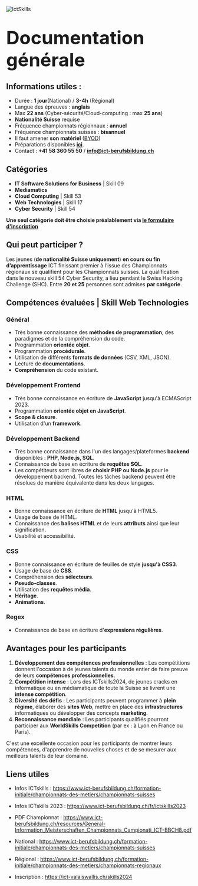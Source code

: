 ![IctSkills](https://www.ict-berufsbildung.ch/temp/compressed_resize_512x270_Logo_ICTskills2018_RGB.webp)

# <span style="font-size:50px; font-weight:bold">Documentation générale </span>

## Informations utiles :
- Durée : **1 jour**(National) / **3-4h** (Régional)
- Langue des épreuves : **anglais**
- Max **22 ans** (Cyber-sécurité/Cloud-computing : max **25 ans**)
- **Nationalité Suisse** requise
- Fréquence championnats régionnaux : **annuel**
- Fréquence championnats suisses : **bisannuel**
- Il faut amener **son matériel** ([BYOD](https://www.ict-berufsbildung.ch/resources/General-Information_Meisterschaften_Championnats_Campionati_ICT-BBCH8.pdf#page=3))
- Préparations disponibles **[ici](https://www.ict-berufsbildung.ch/formation-initiale/championnats-des-metiers/championnats-suisses#title%20Accordion__title%20title--pink%20title--center:~:text=ict%2Dberufsbildung.ch-,Pr%C3%A9paration,-.)**.
- Contact : **+41 58 360 55 50** / **info@ict-berufsbildung.ch**    

## Catégories
- **IT Software Solutions for Business** | Skill 09
- **Mediamatics**
- **Cloud Computing** | Skill 53
- **Web Technologies** | Skill 17
- **Cyber Security** | Skill 54

**Une seul catégorie doit être choisie préalablement via <u>[le formulaire d'inscription](https://ict-valaiswallis.ch/skills2024)</u>**

## Qui peut participer ? 
Les jeunes (**de nationalité Suisse uniquement**) **en cours ou fin d’apprentissage** ICT finissant premier à l’issue des Championnats régionaux se qualifient pour les Championnats suisses. 
La qualification dans le nouveau skill 54 Cyber Security, a lieu pendant le Swiss Hacking Challenge (SHC).
Entre **20 et 25** personnes sont admises **par catégorie**.

## Compétences évaluées | Skill Web Technologies
### Général
- Très bonne connaissance des **méthodes de programmation**, des paradigmes et de la compréhension du code.
- Programmation **orientée objet**.
- Programmation **procédurale**.
- Utilisation de différents **formats de données** (CSV, XML, JSON).
- Lecture de **documentations**.
- **Compréhension** du code existant.
### Développement Frontend
- Très bonne connaissance en écriture de **JavaScript** jusqu'à ECMAScript 2023.
- Programmation **orientée objet en JavaScript**.
- **Scope & closure**.
- Utilisation d'un **framework**.
### Développement Backend
- Très bonne connaissance dans l'un des langages/plateformes **backend** disponibles : **PHP, Node.js, SQL**.
- Connaissance de base en écriture de **requêtes SQL**.
- Les compétiteurs sont libres de **choisir PHP ou Node.js** pour le développement backend. Toutes les tâches backend peuvent être résolues de manière équivalente dans les deux langages.
### HTML
- Bonne connaissance en écriture de **HTML** jusqu'à HTML5.
- Usage de base de HTML.
- Connaissance des **balises HTML** et de leurs **attributs** ainsi que leur signification.
- Usabilité et accessibilité.
### CSS
- Bonne connaissance en écriture de feuilles de style **jusqu'à CSS3**.
- Usage de base de **CSS**.
- Compréhension des **sélecteurs**.
- **Pseudo-classes**.
- Utilisation des **requêtes média**.
- **Héritage**.
- **Animations**.
### Regex
- Connaissance de base en écriture d'**expressions régulières**.


## Avantages pour les participants

1. **Développement des compétences professionnelles** : Les compétitions donnent l'occasion à de jeunes talents du monde entier de faire preuve de leurs **compétences professionnelles**.
2. **Compétition intense** : Lors des ICTskills2024, de jeunes cracks en informatique ou en médiamatique de toute la Suisse se livrent une **intense compétition**.
3. **Diversité des défis** : Les participants peuvent programmer à **plein régime**, élaborer des **sites Web**, mettre en place des **infrastructures** informatiques ou développer des concepts **marketing**.
4. **Reconnaissance mondiale** : Les participants qualifiés pourront participer aux **WorldSkills Competition** (par ex : à Lyon en France ou Paris).

C'est une excellente occasion pour les participants de montrer leurs compétences, d'apprendre de nouvelles choses et de se mesurer aux meilleurs talents de leur domaine.

## Liens utiles 
- Infos ICTskills : https://www.ict-berufsbildung.ch/formation-initiale/championnats-des-metiers/championnats-suisses
- Infos ICTskills 2023 : https://www.ict-berufsbildung.ch/fr/ictskills2023
- PDF Championnat : https://www.ict-berufsbildung.ch/resources/General-Information_Meisterschaften_Championnats_Campionati_ICT-BBCH8.pdf
- National : https://www.ict-berufsbildung.ch/formation-initiale/championnats-des-metiers/championnats-suisses
- Régional : https://www.ict-berufsbildung.ch/formation-initiale/championnats-des-metiers/championnats-regionaux

- Inscription : https://ict-valaiswallis.ch/skills2024
